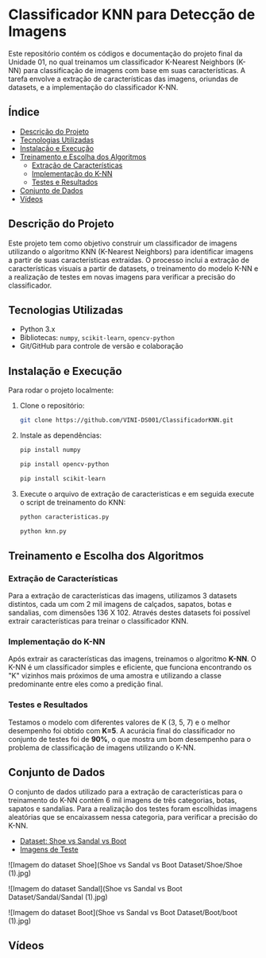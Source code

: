 # Classificador KNN para Detecção de Imagens

Este repositório contém os códigos e documentação do projeto final da Unidade 01, no qual treinamos um classificador K-Nearest Neighbors (K-NN) para classificação de imagens com base em suas características. A tarefa envolve a extração de características das imagens, oriundas de datasets, e a implementação do classificador K-NN.

## Índice
- [Descrição do Projeto](#descrição-do-projeto)
- [Tecnologias Utilizadas](#tecnologias-utilizadas)
- [Instalação e Execução](#instalação-e-execução)
- [Treinamento e Escolha dos Algoritmos](#treinamento-e-escolha-dos-algoritmos)
    - [Extração de Características](#extração-de-características)
    - [Implementação do K-NN](#implementação-do-k-nn)
    - [Testes e Resultados](#testes-e-resultados)
- [Conjunto de Dados](#conjunto-de-dados)
- [Vídeos](#vídeos)

## Descrição do Projeto

Este projeto tem como objetivo construir um classificador de imagens utilizando o algoritmo KNN (K-Nearest Neighbors) para identificar imagens a partir de suas características extraídas. O processo inclui a extração de características visuais a partir de datasets, o treinamento do modelo K-NN e a realização de testes em novas imagens para verificar a precisão do classificador.

## Tecnologias Utilizadas
- Python 3.x
- Bibliotecas: `numpy`, `scikit-learn`, `opencv-python`
- Git/GitHub para controle de versão e colaboração

## Instalação e Execução

Para rodar o projeto localmente:

1. Clone o repositório:
    ```bash
    git clone https://github.com/VINI-DS001/ClassificadorKNN.git
    ```

2. Instale as dependências:
    ```bash
    pip install numpy
    ```

    ```bash
    pip install opencv-python
    ```

    ```bash
    pip install scikit-learn
    ```

3. Execute o arquivo de extração de caracteristicas e em seguida execute o script de treinamento do KNN:
    ```bash
    python caracteristicas.py
    ```

    ```bash
    python knn.py
    ```

## Treinamento e Escolha dos Algoritmos

### Extração de Características

Para a extração de características das imagens, utilizamos 3 datasets distintos, cada um com 2 mil imagens de calçados, sapatos, botas e sandalias, com dimensões 136 X 102. Através destes datasets foi possível extrair características para treinar o classificador KNN.

### Implementação do K-NN

Após extrair as características das imagens, treinamos o algoritmo **K-NN**. O K-NN é um classificador simples e eficiente, que funciona encontrando os "K" vizinhos mais próximos de uma amostra e utilizando a classe predominante entre eles como a predição final.

### Testes e Resultados

Testamos o modelo com diferentes valores de K (3, 5, 7) e o melhor desempenho foi obtido com **K=5**. A acurácia final do classificador no conjunto de testes foi de **90%**, o que mostra um bom desempenho para o problema de classificação de imagens utilizando o K-NN.

## Conjunto de Dados

O conjunto de dados utilizado para a extração de características para o treinamento do K-NN contém 6 mil imagens de três categorias, botas, sapatos e sandalias. Para a realização dos testes foram escolhidas imagens aleatórias que se encaixassem nessa categoria, para verificar a precisão do K-NN.

 - [Dataset: Shoe vs Sandal vs Boot](https://www.kaggle.com/datasets/hasibalmuzdadid/shoe-vs-sandal-vs-boot-dataset-15k-images)
 - [Imagens de Teste](https://unsplash.com/)

![Imagem do dataset Shoe](Shoe vs Sandal vs Boot Dataset/Shoe/Shoe (1).jpg)

![Imagem do dataset Sandal](Shoe vs Sandal vs Boot Dataset/Sandal/Sandal (1).jpg)

![Imagem do dataset Boot](Shoe vs Sandal vs Boot Dataset/Boot/boot (1).jpg)

## Vídeos
